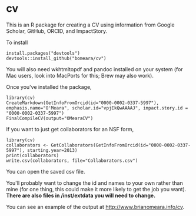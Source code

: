 # cv
This is an R package for creating a CV using information from Google Scholar, GitHub, ORCID, and ImpactStory.

To install

```
install.packages("devtools")
devtools::install_github("bomeara/cv")
```

You will also need wkhtmltopdf and pandoc installed on your system (for Mac users, look into MacPorts for this; Brew may also work).

Once you've installed the package,

```
library(cv)
CreateMarkdown(GetInfoFromOrcid(id="0000-0002-0337-5997"), emphasis.name="O'Meara", scholar.id="vpjEkQwAAAAJ", impact.story.id = "0000-0002-0337-5997")
FinalCompileCV(output="OMearaCV")
```

If you want to just get collaborators for an NSF form,

```
library(cv)
collaborators <- GetCollaborators(GetInfoFromOrcid(id="0000-0002-0337-5997"), starting.year=2013)
print(collaborators)
write.csv(collaborators, file="Collaborators.csv")
```

You can open the saved csv file.

You'll probably want to change the id and names to your own rather than mine (for one thing, this could make it more likely to get the job you want). **There are also files in /inst/extdata you will need to change.**

You can see an example of the output at http://www.brianomeara.info/cv.
